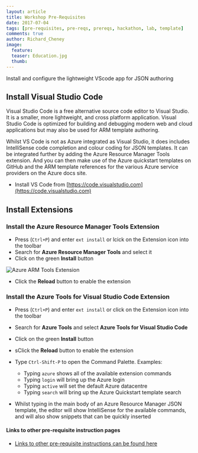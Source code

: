 ```yaml
---
layout: article
title: Workshop Pre-Requisites
date: 2017-07-04
tags: [pre-requisites, pre-reqs, prereqs, hackathon, lab, template]
comments: true
author: Richard_Cheney
image:
  feature: 
  teaser: Education.jpg
  thumb: 
---
```

Install and configure the lightweight VScode app for JSON authoring

## Install Visual Studio Code

Visual Studio Code is a free alternative source code editor to Visual Studio.  It is a smaller, more lightweight, and cross platform application.  Visual Studio Code is optimized for building and debugging modern web and cloud applications but may also be used for ARM template authoring.

Whilst VS Code is not as Azure integrated as Visual Studio, it does includes IntelliSense code completion and colour coding for JSON templates.  It can be integrated further by adding the Azure Resource Manager Tools extension.  And you can then make use of the Azure quickstart templates on GitHub and the ARM template references for the various Azure service providers on the Azure docs site.

*	Install VS Code from [https://code.visualstudio.com](https://code.visualstudio.com) 

## Install Extensions

### Install the Azure Resource Manager Tools Extension

* Press (`Ctrl+P`) and enter `ext install` or lcick on the Extension icon into the toolbar
* Search for **Azure Resource Manager Tools** and select it
* Click on the green **Install** button

![Azure ARM Tools Extension](../images/vscode/vscode-azurerm-extension-install.png)

*	Click the **Reload** button to enable the extension

### Install the Azure Tools for Visual Studio Code Extension

* Press (`Ctrl+P`) and enter `ext install` or click on the Extension icon into the toolbar
* Search for **Azure Tools** and select **Azure Tools for Visual Studio Code**
* Click on the green **Install** button
* sClick the **Reload** button to enable the extension

* Type `Ctrl-Shift-P` to open the Command Palette.  Examples: 
    * Typing `azure` shows all of the available extension commands
    * Typing `login` will bring up the Azure login
    * Typing `active` will set the default Azure datacentre 
    * Typing `search` will bring up the Azure Quickstart template search

*	Whilst typing in the main body of an Azure Resource Manager JSON template, the editor will show IntelliSense for the available commands, and will also show snippets that can be quickly inserted



#### Links to other pre-requisite instruction pages
 
* [Links to other pre-requisite instructions can be found here](../../prereqs)

